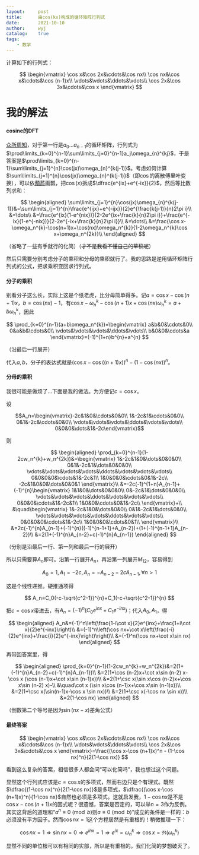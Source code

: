 ```yaml
---
layout:		post
title:		由cos(kx)构成的循环矩阵行列式
date:		2021-10-10
author:		wyj
catalog:	true
tags:
    - 数学
---
```


计算如下的行列式：

$$
\begin{vmatrix}
\cos x&\cos 2x&\cdots&\cos nx\\
\cos nx&\cos x&\cdots&\cos (n-1)x\\
\vdots&\vdots&\ddots&\vdots\\
\cos 2x&\cos 3x&\cdots&\cos x
\end{vmatrix}
$$

# 我的解法

#### cosine的DFT

[众所周知](https://en.wikipedia.org/wiki/Circulant_matrix#Properties)，对于第一行是$a_0\dots a_{n-1}$的循环矩阵，行列式为$\prod\limits_{k=0}^{n-1}\sum\limits_{j=0}^{n-1}a_j\omega_{n}^{kj}$，于是答案是$\prod\limits_{k=0}^{n-1}\sum\limits_{j=1}^{n}\cos(jx)\omega_{n}^{k(j-1)}$。考虑如何计算$\sum\limits_{j=1}^{n}\cos(jx)\omega_{n}^{k(j-1)}$（即$\cos$的离散傅里叶变换），可以依[葫芦](/2020/07/02/cos%E7%9A%84%E6%B1%82%E5%92%8C/)画瓢，把$\cos(x)$拆成$\dfrac{e^{ix}+e^{-ix}}{2}$，然后等比数列求和：

$$
\begin{aligned}
\sum\limits_{j=1}^{n}\cos(jx)\omega_{n}^{k(j-1)}&=\sum\limits_{j=1}^{n}\frac{e^{ijx}+e^{-ijx}}{2}e^{\frac{k(j-1)}{n}2\pi i}\\
&=\dots\\
&=\frac{e^{ix}(1-e^{nix})}{2-2e^{ix+\frac{k}{n}2\pi i}}+\frac{e^{-ix}(1-e^{-nix})}{2-2e^{-ix+\frac{k}{n}2\pi i}}\\
&=\dots\\
&=\frac{\cos x-\omega_n^{k}-\cos(n+1)x+\cos(nx)\omega_n^{k}}{1-2\omega_n^{k}\cos x+\omega_n^{2k}}\\
\end{aligned}
$$

（省略了一些有手就行的化简）（~~才不是我看不懂自己的草稿呢~~）

然后只需要分别考虑分子的乘积和分母的乘积就行了。我的思路是逆用循环矩阵行列式的公式，把求乘积变回求行列式。

#### 分子的乘积

别看分子这么长，实际上这是个纸老虎，比分母简单得多。记$a=\cos x-\cos(n+1)x$，$b=\cos(nx)-1$，有$\cos x-\omega_n^{k}-\cos(n+1)x+\cos(nx)\omega_n^{k}=a+b\omega_n^{k}$，因此

$$
\prod_{k=0}^{n-1}(a+b\omega_n^{k})=\begin{vmatrix}
	a&b&0&\cdots&0\\
	0&a&b&\cdots&0\\
	\vdots&\vdots&\vdots&\ddots&\vdots\\
	b&0&0&\cdots&a
\end{vmatrix}=(-1)^{1+n}b^{n}+a^{n}
$$

（沿最后一行展开）

代入$a,b$，分子的表达式就是$(\cos x-\cos((n+1)x))^n - (1-\cos(nx))^n$。

#### 分母的乘积

我很可能是做烦了$\dots$下面是我的做法。为方便记$c=\cos x$。

设

$$A_n=\begin{vmatrix}-2c&1&0&\cdots&0&0\\
1&-2c&1&\cdots&0&0\\
0&1&-2c&\cdots&0&0\\
\vdots&\vdots&\vdots&\ddots&\vdots&\vdots\\
0&0&0&\dots&1&-2c\end{vmatrix}$$

则

$$
\begin{aligned}
\prod_{k=0}^{n-1}(1-2cw_n^{k}+w_n^{2k})&=\begin{vmatrix}
1&-2c&1&0&\dots&0&0&0\\
0&1&-2c&1&\dots&0&0&0\\
\vdots&\vdots&\vdots&\vdots&\ddots&\vdots&\vdots&\vdots\\
0&0&0&0&\cdots&1&-2c&1\\
1&0&0&0&\cdots&0&1&-2c\\
-2c&1&0&0&\dots&0&0&1
\end{vmatrix}\\
&=-2c(-1)^{1+n}A_{n-1}+(-1)^{n}\begin{vmatrix}
1&1&0&\dots&0&0&0\\
0&-2c&1&\dots&0&0&0\\
\vdots&\vdots&\vdots&\ddots&\vdots&\vdots&\vdots\\
0&0&0&\cdots&1&-2c&1\\
1&0&0&\cdots&0&1&-2c\\
\end{vmatrix}+\\
&\quad\begin{vmatrix}
1&-2c&1&0&\dots&0&0\\
0&1&-2c&1&\dots&0&0\\
\vdots&\vdots&\vdots&\vdots&\ddots&\vdots&\vdots\\
0&0&0&0&\cdots&1&-2c\\
1&0&0&0&\cdots&0&1\\
\end{vmatrix}\\
&=2c(-1)^{n}A_{n-1}+(-1)^{n}((-1)^{n-1+1}+A_{n-2})+(1+(-1)^{n-1+1}A_{n-2})\\
&=2(1+(-1)^{n}A_{n-2}+c(-1)^{n}A_{n-1})
\end{aligned}
$$

（分别是沿最后一行、第一列和最后一行的展开）

所以只需要算$A_n$即可。沿第一行展开$A_n$，再沿第一列展开$M_{12}$，容易得到

$$
A_0=1,A_1=-2c,A_n=-A_{n-2}-2c A_{n-1},\forall n>1
$$

这是个线性递推。硬推通项得

$$
A_n=C_0(-c-\sqrt{c^2-1})^{n}+C_1(-c+\sqrt{c^2-1})^{n}
$$

把$c=\cos x$带进去，有$A_n=(-1)^n(C_0e^{inx}+C_1e^{-inx})$；代入$A_0,A_1$，得

$$
\begin{aligned}
A_n&=(-1)^n\left(\frac{1-i\cot x}{2}e^{inx}+\frac{1+i\cot x}{2}e^{-inx}\right)\\
&=(-1)^n\left(\cos nx+\cot x\left(\frac{-i}{2}e^{inx}+\frac{i}{2}e^{-inx}\right)\right)\\
&=(-1)^n(\cos nx+\cot x\sin nx)
\end{aligned}
$$

再带回答案里，得

$$
\begin{aligned}
\prod_{k=0}^{n-1}(1-2cw_n^{k}+w_n^{2k})&=2(1+(-1)^{n}A_{n-2}+c(-1)^{n}A_{n-1})\\
&=2(1+\cos (n-2)x+\cot x\sin (n-2) x-\cos x (\cos (n-1)x+\cot x\sin (n-1)x))\\
&=2(1+\csc x(\sin x\cos (n-2)x+\cos x\sin (n-2) x)-\\
&\quad\cot x (\sin x\cos (n-1)x+\cos x\sin (n-1)x))\\
&=2(1+\csc x(\sin(n-1)x-\cos x \sin nx))\\
&=2(1+\csc x(-\cos nx \sin x))\\
&=2(1-\cos nx)
\end{aligned}
$$

（倒数第二个等号是因为$\sin(nx-x)$差角公式）

#### 最终答案

$$
\begin{vmatrix}
\cos x&\cos 2x&\cdots&\cos nx\\
\cos nx&\cos x&\cdots&\cos (n-1)x\\
\vdots&\vdots&\ddots&\vdots\\
\cos 2x&\cos 3x&\cdots&\cos x
\end{vmatrix}=\frac{(\cos x-\cos (n+1)x)^n - (1-\cos nx)^n}{2(1-\cos nx)}
$$

看到这么复杂的答案，相信很多人都会问“可以化简吗”，我也想过这个问题。

显然这个行列式应该是$c=\cos x$的多项式，然而右边只是个有理式。既然$\dfrac{(1-\cos nx)^n}{2(1-\cos nx)}$是多项式，$\dfrac{(\cos x-\cos (n+1)x)^n}{1-\cos nx}$自然也必须是多项式。这就启发我，$1-\cos nx$是不是$\cos x-\cos (n+1)x$的因式呢？很遗憾，答案是否定的，可以举$n=3$作为反例。其实这背后的道理和“$a^n\equiv 0 \pmod{b}$则$a\equiv 0 \pmod{b}$”成立的条件是一样的：$b$必须没有平方因子。然而$\cos nx=1$这个方程居然是有重根的！稍微推理一下：

$$
\cos nx =1\Rightarrow \sin nx=0 \Rightarrow e^{inx}=1 \Rightarrow e^{ix}=\omega_n^{k}\Rightarrow\cos x=\Re{(\omega_n^{k})}
$$

显然不同的单位根可以有相同的实部，所以是有重根的。我们化简的梦想破灭了。

